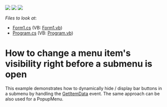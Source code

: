 <!-- default badges list -->
![](https://img.shields.io/endpoint?url=https://codecentral.devexpress.com/api/v1/VersionRange/128616171/13.1.4%2B)
[![](https://img.shields.io/badge/Open_in_DevExpress_Support_Center-FF7200?style=flat-square&logo=DevExpress&logoColor=white)](https://supportcenter.devexpress.com/ticket/details/E275)
[![](https://img.shields.io/badge/📖_How_to_use_DevExpress_Examples-e9f6fc?style=flat-square)](https://docs.devexpress.com/GeneralInformation/403183)
<!-- default badges end -->
<!-- default file list -->
*Files to look at*:

* [Form1.cs](./CS/Form1.cs) (VB: [Form1.vb](./VB/Form1.vb))
* [Program.cs](./CS/Program.cs) (VB: [Program.vb](./VB/Program.vb))
<!-- default file list end -->
# How to change a menu item's visibility right before a submenu is open


<p>This example demonstrates how to dynamically hide / display bar buttons in a submenu by handling the <a href="http://documentation.devexpress.com/#WindowsForms/DevExpressXtraBarsBarCustomContainerItem_GetItemDatatopic">GetItemData</a> event. The same approach can be also used for a PopupMenu.</p>

<br/>


